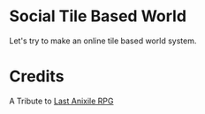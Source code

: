 # Social Tile Based World

Let's try to make an online tile based world system.



# Credits

A Tribute to [Last Anixile RPG](http://www.last-anixile.de)

